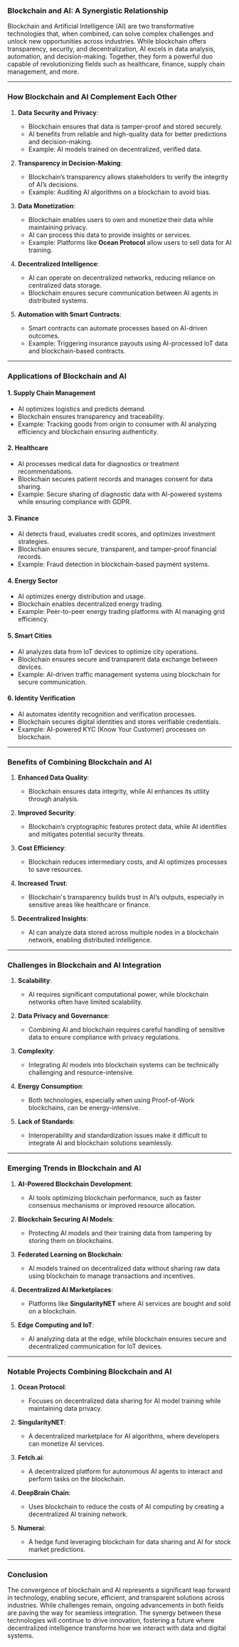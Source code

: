 ### **Blockchain and AI: A Synergistic Relationship**

Blockchain and Artificial Intelligence (AI) are two transformative technologies that, when combined, can solve complex challenges and unlock new opportunities across industries. While blockchain offers transparency, security, and decentralization, AI excels in data analysis, automation, and decision-making. Together, they form a powerful duo capable of revolutionizing fields such as healthcare, finance, supply chain management, and more.

---

### **How Blockchain and AI Complement Each Other**

1. **Data Security and Privacy**:
    
    - Blockchain ensures that data is tamper-proof and stored securely.
    - AI benefits from reliable and high-quality data for better predictions and decision-making.
    - Example: AI models trained on decentralized, verified data.
2. **Transparency in Decision-Making**:
    
    - Blockchain’s transparency allows stakeholders to verify the integrity of AI’s decisions.
    - Example: Auditing AI algorithms on a blockchain to avoid bias.
3. **Data Monetization**:
    
    - Blockchain enables users to own and monetize their data while maintaining privacy.
    - AI can process this data to provide insights or services.
    - Example: Platforms like **Ocean Protocol** allow users to sell data for AI training.
4. **Decentralized Intelligence**:
    
    - AI can operate on decentralized networks, reducing reliance on centralized data storage.
    - Blockchain ensures secure communication between AI agents in distributed systems.
5. **Automation with Smart Contracts**:
    
    - Smart contracts can automate processes based on AI-driven outcomes.
    - Example: Triggering insurance payouts using AI-processed IoT data and blockchain-based contracts.

---

### **Applications of Blockchain and AI**

#### **1. Supply Chain Management**

- AI optimizes logistics and predicts demand.
- Blockchain ensures transparency and traceability.
- Example: Tracking goods from origin to consumer with AI analyzing efficiency and blockchain ensuring authenticity.

#### **2. Healthcare**

- AI processes medical data for diagnostics or treatment recommendations.
- Blockchain secures patient records and manages consent for data sharing.
- Example: Secure sharing of diagnostic data with AI-powered systems while ensuring compliance with GDPR.

#### **3. Finance**

- AI detects fraud, evaluates credit scores, and optimizes investment strategies.
- Blockchain ensures secure, transparent, and tamper-proof financial records.
- Example: Fraud detection in blockchain-based payment systems.

#### **4. Energy Sector**

- AI optimizes energy distribution and usage.
- Blockchain enables decentralized energy trading.
- Example: Peer-to-peer energy trading platforms with AI managing grid efficiency.

#### **5. Smart Cities**

- AI analyzes data from IoT devices to optimize city operations.
- Blockchain ensures secure and transparent data exchange between devices.
- Example: AI-driven traffic management systems using blockchain for secure communication.

#### **6. Identity Verification**

- AI automates identity recognition and verification processes.
- Blockchain secures digital identities and stores verifiable credentials.
- Example: AI-powered KYC (Know Your Customer) processes on blockchain.

---

### **Benefits of Combining Blockchain and AI**

1. **Enhanced Data Quality**:
    
    - Blockchain ensures data integrity, while AI enhances its utility through analysis.
2. **Improved Security**:
    
    - Blockchain’s cryptographic features protect data, while AI identifies and mitigates potential security threats.
3. **Cost Efficiency**:
    
    - Blockchain reduces intermediary costs, and AI optimizes processes to save resources.
4. **Increased Trust**:
    
    - Blockchain's transparency builds trust in AI’s outputs, especially in sensitive areas like healthcare or finance.
5. **Decentralized Insights**:
    
    - AI can analyze data stored across multiple nodes in a blockchain network, enabling distributed intelligence.

---

### **Challenges in Blockchain and AI Integration**

1. **Scalability**:
    
    - AI requires significant computational power, while blockchain networks often have limited scalability.
2. **Data Privacy and Governance**:
    
    - Combining AI and blockchain requires careful handling of sensitive data to ensure compliance with privacy regulations.
3. **Complexity**:
    
    - Integrating AI models into blockchain systems can be technically challenging and resource-intensive.
4. **Energy Consumption**:
    
    - Both technologies, especially when using Proof-of-Work blockchains, can be energy-intensive.
5. **Lack of Standards**:
    
    - Interoperability and standardization issues make it difficult to integrate AI and blockchain solutions seamlessly.

---

### **Emerging Trends in Blockchain and AI**

1. **AI-Powered Blockchain Development**:
    
    - AI tools optimizing blockchain performance, such as faster consensus mechanisms or improved resource allocation.
2. **Blockchain Securing AI Models**:
    
    - Protecting AI models and their training data from tampering by storing them on blockchains.
3. **Federated Learning on Blockchain**:
    
    - AI models trained on decentralized data without sharing raw data using blockchain to manage transactions and incentives.
4. **Decentralized AI Marketplaces**:
    
    - Platforms like **SingularityNET** where AI services are bought and sold on a blockchain.
5. **Edge Computing and IoT**:
    
    - AI analyzing data at the edge, while blockchain ensures secure and decentralized communication for IoT devices.

---

### **Notable Projects Combining Blockchain and AI**

1. **Ocean Protocol**:
    
    - Focuses on decentralized data sharing for AI model training while maintaining data privacy.
2. **SingularityNET**:
    
    - A decentralized marketplace for AI algorithms, where developers can monetize AI services.
3. **Fetch.ai**:
    
    - A decentralized platform for autonomous AI agents to interact and perform tasks on the blockchain.
4. **DeepBrain Chain**:
    
    - Uses blockchain to reduce the costs of AI computing by creating a decentralized AI training network.
5. **Numerai**:
    
    - A hedge fund leveraging blockchain for data sharing and AI for stock market predictions.

---

### **Conclusion**

The convergence of blockchain and AI represents a significant leap forward in technology, enabling secure, efficient, and transparent solutions across industries. While challenges remain, ongoing advancements in both fields are paving the way for seamless integration. The synergy between these technologies will continue to drive innovation, fostering a future where decentralized intelligence transforms how we interact with data and digital systems.